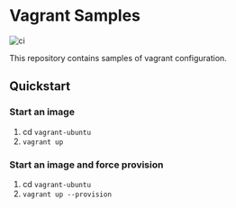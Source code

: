 # Vagrant Samples

![ci](https://github.com/TechIsFun/vagrant-samples/actions/workflows/ci.yml/badge.svg)

This repository contains samples of vagrant configuration.

## Quickstart

### Start an image

1. cd `vagrant-ubuntu`
2. `vagrant up`

### Start an image and force provision

1. cd `vagrant-ubuntu`
2. `vagrant up --provision`
